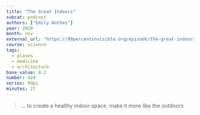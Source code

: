 ```yaml
---
title: "The Great Indoors"
subcat: podcast
authors: ["Emily Anthes"]
year: 2020
month: nov
external_url: "https://99percentinvisible.org/episode/the-great-indoors/"
course: science
tags:
  - places
  - medicine
  - architecture
base_value: 0.2
number: 424
series: 99pi
minutes: 27
---
```


> … to create a healthy indoor space, make it more like the outdoors
